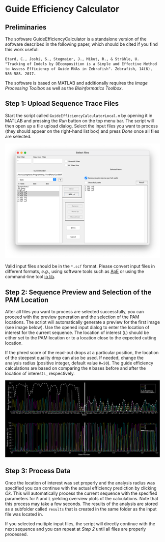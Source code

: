 # Guide Efficiency Calculator

## Preliminaries
The software GuideEfficiencyCalculator is a standalone version of the software described in the following paper, which should be cited if you find this work useful:

	Etard, C., Joshi, S., Stegmaier, J., Mikut, R., & Strähle, U. "Tracking of Indels by DEcomposition is a Simple and Effective Method to Assess Efficiency of Guide RNAs in Zebrafish". Zebrafish, 14(6), 586-588. 2017.

The software is based on MATLAB and additionally requires the *Image Processing Toolbox* as well as the *Bioinformatics Toolbox*.

## Step 1: Upload Sequence Trace Files
Start the script called `GuideEfficiencyCalculatorLocal.m` by opening it in MATLAB and pressing the *Run* button on the top menu bar. The script will then open up a file upload dialog. Select the input files you want to process (they should appear on the right-hand list box) and press *Done* once all files are selected. 

![Drag Racing](Data/Screenshots/FileSelection.png)

Valid input files should be in the `*.scf` format. Please convert input files in different formats, *e.g.*, using software tools such as <a  href="http://biologylabs.utah.edu/jorgensen/wayned/ape/" target="_blank">ApE</a> or using the command-line tool <a href="http://sourceforge.net/projects/staden/files/io_lib/1.12.2/io_lib-1.12.2.tar.gz" target="_blank">io lib</a>.


## Step 2: Sequence Preview and Selection of the PAM Location
After all files you want to process are selected successfully, you can proceed with the preview generation and the selection of the PAM locations. The script will automatically generate a preview for the first image (see image below). Use the opened input dialog to enter the location of interest for the current sequence. The location of interest (`L`) should be either set to the PAM location or to a location close to the expected cutting location.

If the phred score of the read-out drops at a particular position, the location of the steepest quality drop can also be used. If needed, change the analysis radius (positive integer, default value `R=50`). The guide efficiency calculations are based on comparing the `R` bases before and after the location of interest `L`, respectively.

![Preview](Data/Screenshots/EfficiencyCalculationsOverview.png)

## Step 3: Process Data
Once the location of interest was set properly and the analysis radius was specified you can continue with the actual efficiency prediction by clicking *Ok*. This will automatically process the current sequence with the specified parameters for `R` and `L` yielding overview plots of the calculations. Note that this process may take a few seconds. 
The results of the analysis are stored as a subfolder called `results` that is created in the same folder as the input file was located in. 

If you selected multiple input files, the script will directly continue with the next sequence and you can repeat at *Step 2* until all files are properly processed.